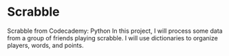 # Scrabble
Scrabble from Codecademy: Python
In this project, I will process some data from a group of friends playing scrabble. I will use dictionaries to organize players, words, and points.

